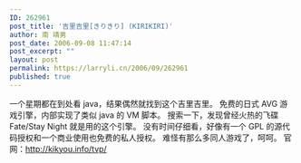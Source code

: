 ```yaml
---
ID: 262961
post_title: '吉里吉里[きりきり] (KIRIKIRI)'
author: 南 靖男
post_date: 2006-09-08 11:47:14
post_excerpt: ""
layout: post
permalink: https://larryli.cn/2006/09/262961
published: true
---
```

一个星期都在到处看 java，结果偶然就找到这个吉里吉里。
免费的日式 AVG 游戏引擎，内部实现了类似 java 的 VM 脚本。
搜索一下，发现曾经火热的飞碟 Fate/Stay Night 就是用的这个引擎。
没有时间仔细看，好像有一个 GPL 的源代码授权和一个商业使用也免费的私人授权。
难怪有那么多同人游戏了，呵呵。
官网：<a href="http://kikyou.info/tvp/">http://kikyou.info/tvp/</a>